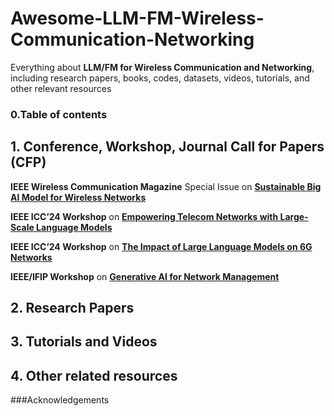 # Awesome-LLM-FM-Wireless-Communication-Networking



Everything about **LLM/FM for Wireless Communication and Networking**, including research papers, books, codes, datasets, videos,  tutorials, and other relevant resources

### 0.Table of contents 



## 1. Conference, Workshop, Journal Call for Papers (CFP)

**IEEE Wireless Communication Magazine** Special Issue on **[Sustainable Big AI Model for Wireless Networks](https://www.comsoc.org/publications/magazines/ieee-wireless-communications/cfp/sustainable-big-ai-model-wireless-networks)**

**IEEE ICC’24 Workshop** on **[Empowering Telecom Networks with Large-Scale Language Models](https://icc2024.ieee-icc.org/workshop/ws-24-empowering-telecom-networks-large-scale-language-models)**

**IEEE ICC’24 Workshop** on **[The Impact of Large Language Models on 6G Networks](https://sites.google.com/view/llmonet-2024/home)**

**IEEE/IFIP Workshop** on **[Generative AI for Network Management](https://sites.google.com/view/ieee-ifip-gain24/)**



## 2. Research Papers 



## 3. Tutorials and Videos



## 4. Other related resources





###Acknowledgements
